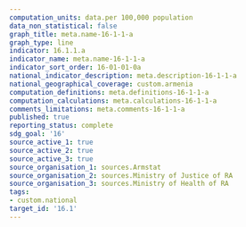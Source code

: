 ```yaml
---
computation_units: data.per 100,000 population
data_non_statistical: false
graph_title: meta.name-16-1-1-a
graph_type: line
indicator: 16.1.1.a
indicator_name: meta.name-16-1-1-a
indicator_sort_order: 16-01-01-0a
national_indicator_description: meta.description-16-1-1-a
national_geographical_coverage: custom.armenia
computation_definitions: meta.definitions-16-1-1-a
computation_calculations: meta.calculations-16-1-1-a
comments_limitations: meta.comments-16-1-1-a
published: true
reporting_status: complete
sdg_goal: '16'
source_active_1: true
source_active_2: true
source_active_3: true
source_organisation_1: sources.Armstat
source_organisation_2: sources.Ministry of Justice of RA
source_organisation_3: sources.Ministry of Health of RA
tags:
- custom.national
target_id: '16.1'
---
```


